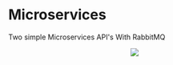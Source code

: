 # Microservices
Two simple Microservices API's With RabbitMQ 


<p align="center">
  <kbd>
<img src="https://marxjmoura.com/posts/2019/08/20/cover.png"></img>
  </kbd>
</p>
